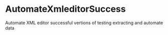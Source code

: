 # AutomateXmleditorSuccess
Automate XML editor successful vertions of testing extracting and automate data
